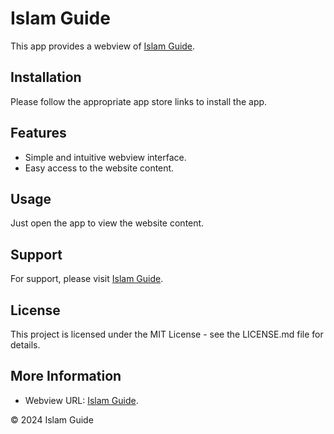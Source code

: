 # Islam Guide

This app provides a webview of [Islam Guide](https://islamguide.eu/tr/).

## Installation

Please follow the appropriate app store links to install the app.

## Features

- Simple and intuitive webview interface.  
- Easy access to the website content.

## Usage

Just open the app to view the website content.

## Support

For support, please visit [Islam Guide](https://islamguide.eu/tr/).

## License

This project is licensed under the MIT License - see the LICENSE.md file for details.

## More Information
- Webview URL: [Islam Guide](https://islamguide.eu/tr/).

© 2024 Islam Guide
